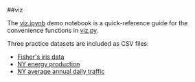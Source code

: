 ##viz

The [viz.ipynb](https://github.com/Conductor/science/blob/master/conductor_data_tools/viz/viz.ipynb) demo notebook is a quick-reference guide for the convenience functions in [viz.py](https://github.com/Conductor/science/blob/master/conductor_data_tools/viz/viz.py).

Three practice datasets are included as CSV files:
- [Fisher's iris data](https://github.com/Conductor/science/blob/master/conductor_data_tools/viz/Iris.csv)
- [NY energy production](https://github.com/Conductor/science/blob/master/conductor_data_tools/viz/Energy.csv)
- [NY average annual daily traffic](https://github.com/Conductor/science/blob/master/conductor_data_tools/viz/Traffic.csv)

